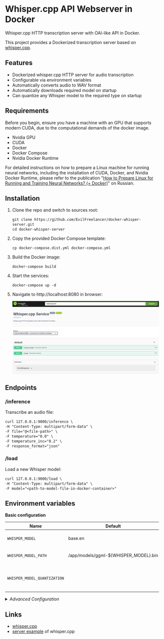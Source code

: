 # Whisper.cpp API Webserver in Docker

Whisper.cpp HTTP transcription server with OAI-like API in Docker.

This project provides a Dockerized transcription server based
on [whisper.cpp](https://github.com/ggerganov/whisper.cpp/tree/master/examples/server).

## Features

- Dockerized whisper.cpp HTTP server for audio transcription
- Configurable via environment variables
- Automatically converts audio to WAV format
- Automatically downloads required model on startup
- Can quantize any Whisper model to the required type on startup

## Requirements

Before you begin, ensure you have a machine with an GPU that supports modern CUDA, due to the computational
demands of the docker image.

* Nvidia GPU
* CUDA
* Docker
* Docker Compose
* Nvidia Docker Runtime

For detailed instructions on how to prepare a Linux machine for running neural networks, including the installation of
CUDA, Docker, and Nvidia Docker Runtime, please refer to the
publication "[How to Prepare Linux for Running and Training Neural Networks? (+ Docker)](https://dzen.ru/a/ZVt9kRBCTCGlQqyP)"
on Russian.

## Installation

1. Clone the repo and switch to sources root:

   ```shell
   git clone https://github.com/EvilFreelancer/docker-whisper-server.git
   cd docker-whisper-server
   ```

2. Copy the provided Docker Compose template:

    ```shell
    cp docker-compose.dist.yml docker-compose.yml
    ```

3. Build the Docker image:

    ```shell
    docker-compose build
    ```

4. Start the services:

    ```shell
    docker-compose up -d
    ```

5. Navigate to http://localhost:8080 in browser:

   ![Swagger UI](./assets/swagger.png)

## Endpoints

### /inference

Transcribe an audio file:

```shell
curl 127.0.0.1:9000/inference \
-H "Content-Type: multipart/form-data" \
-F file="@<file-path>" \
-F temperature="0.0" \
-F temperature_inc="0.2" \
-F response_format="json"
```

### /load

Load a new Whisper model:

```shell
curl 127.0.0.1:9000/load \
-H "Content-Type: multipart/form-data" \
-F model="<path-to-model-file-in-docker-container>"
```

## Environment variables

**Basic configuration**

| Name                         | Default                               | Description                                                                      |
|------------------------------|---------------------------------------|----------------------------------------------------------------------------------|
| `WHISPER_MODEL`              | base.en                               | The default Whisper model to use                                                 |
| `WHISPER_MODEL_PATH`         | /app/models/ggml-${WHISPER_MODEL}.bin | The default path to the Whisper model file                                       |
| `WHISPER_MODEL_QUANTIZATION` |                                       | Level of quantization (will be applied only if `WHISPER_MODEL_PATH` not changed) |

<details>
<summary>
<i>Advanced Configuration</i>
</summary>

| Name                      | Default     | Description                                         |
|---------------------------|-------------|-----------------------------------------------------|
| `WHISPER_THREADS`         | 4           | Number of threads to use for inference              |
| `WHISPER_PROCESSORS`      | 1           | Number of processors to use for inference           |
| `WHISPER_HOST`            | 0.0.0.0     | Host IP or hostname to bind the server to           |
| `WHISPER_PORT`            | 9000        | Port number to listen on                            |
| `WHISPER_INFERENCE_PATH`  | /transcribe | Path to load inference models from                  |
| `WHISPER_PUBLIC_PATH`     |             | Path to the public folder                           |
| `WHISPER_REQUEST_PATH`    |             | Request path for all requests                       |
| `WHISPER_OV_E_DEVICE`     | CPU         | OpenViBE Event Device to use                        |
| `WHISPER_OFFSET_T`        | 0           | Time offset in milliseconds                         |
| `WHISPER_OFFSET_N`        | 0           | Number of seconds to offset                         |
| `WHISPER_DURATION`        | 0           | Duration of the audio file in milliseconds          |
| `WHISPER_MAX_CONTEXT`     | -1          | Maximum context size for inference                  |
| `WHISPER_MAX_LEN`         | 0           | Maximum length of output text                       |
| `WHISPER_BEST_OF`         | 2           | Best-of-N strategy for inference                    |
| `WHISPER_BEAM_SIZE`       | -1          | Beam size for search                                |
| `WHISPER_AUDIO_CTX`       | 0           | Audio context to use for inference                  |
| `WHISPER_WORD_THOLD`      | 0.01        | Word threshold for segmentation                     |
| `WHISPER_ENTROPY_THOLD`   | 2.40        | Entropy threshold for segmentation                  |
| `WHISPER_LOGPROB_THOLD`   | -1.00       | Log probability threshold for segmentation          |
| `WHISPER_LANGUAGE`        | en          | Language code to use for translation or diarization |
| `WHISPER_PROMPT`          |             | Initial prompt                                      |
| `WHISPER_DTW`             |             | Compute token-level timestamps                      |
| `WHISPER_CONVERT`         | true        | Convert audio to WAV, requires ffmpeg on the server |
| `WHISPER_SPLIT_ON_WORD`   | false       | Boolean flag to split output on words               |
| `WHISPER_DEBUG_MODE`      | false       | Enable debug mode                                   |
| `WHISPER_TRANSLATE`       | false       | Translate from source language to english           |
| `WHISPER_DIARIZE`         | false       | Stereo audio diarization                            |
| `WHISPER_TINYDIARIZE`     | false       | Enable tinydiarize (requires a tdrz model)          |
| `WHISPER_NO_FALLBACK`     | false       | Do not use temperature fallback while decoding      |
| `WHISPER_PRINT_SPECIAL`   | false       | Print special tokens                                |
| `WHISPER_PRINT_COLORS`    | false       | Print colors                                        |
| `WHISPER_PRINT_REALTIME`  | false       | Print output in realtime                            |
| `WHISPER_PRINT_PROGRESS`  | false       | Print progress                                      |
| `WHISPER_NO_TIMESTAMPS`   | false       | Do not print timestamps                             |
| `WHISPER_DETECT_LANGUAGE` | false       | Exit after automatically detecting language         |

</details>

## Links

- [whisper.cpp](https://github.com/ggerganov/whisper.cpp)
- [server example](https://github.com/ggerganov/whisper.cpp/tree/master/examples/server) of whisper.cpp
